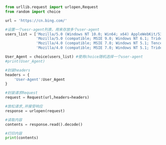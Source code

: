 
<BlogInfo id="199" title="3.动态地UserAgent访问" author="白日梦想猿" pv=0 read_times=0 pre_cost_time=0分44秒 category="爬虫学习" tag_list="['爬虫学习']" create_time="2020.05.29 18:06:57" update_time="2020.05.29 18:15:53" />

```python
from urllib.request import urlopen,Request
from random import choice

url = 'https://cn.bing.com/'

#设置一个uesr-agent列表，用来存放多个user-agent
users_list = ['Mozilla/5.0 (Windows NT 10.0; Win64; x64) AppleWebKit/537.36 (KHTML, like Gecko) Chrome/83.0.4103.61 Safari/537.36',
              'Mozilla/5.0 (compatible; MSIE 9.0; Windows NT 6.1; Trident/5.0',
              'Mozilla/4.0 (compatible; MSIE 7.0; Windows NT 5.1; TencentTraveler 4.0)',
              'Mozilla/4.0 (compatible; MSIE 7.0; Windows NT 5.1; Trident/4.0; SE 2.X MetaSr 1.0; SE 2.X MetaSr 1.0; .NET CLR 2.0.50727; SE 2.X MetaSr 1.0)']

User_Agent = choice(users_list) #使用choice随机选择一个user-agent
#print(User_Agent)

#封装headers
headers = {
    'User-Agent':User_Agent
}

#封装请求Request
request = Request(url,headers=headers)

#放松请求,并接受响应
response = urlopen(request)

#读取内容
contents = response.read().decode()

#打印内容
print(contents)
```
